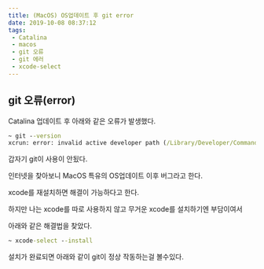 ```yaml
---
title: (MacOS) OS업데이트 후 git error
date: 2019-10-08 08:37:12
tags:
 - Catalina
 - macos
 - git 오류
 - git 에러
 - xcode-select
---
```


## git 오류(error)

Catalina 업데이트 후 아래와 같은 오류가 발생했다.

```cmd
~ git --version
xcrun: error: invalid active developer path (/Library/Developer/CommandLineTools), missing xcrun at: /Library/Developer/CommandLineTools/usr/bin/xcrun
```

갑자기 git이 사용이 안됬다. 

인터넷을 찾아보니 MacOS 특유의 OS업데이트 이후 버그라고 한다.

xcode를 재설치하면 해결이 가능하다고 한다.

하지만 나는 xcode를 따로 사용하지 않고 무거운 xcode를 설치하기엔 부담이여서 

아래와 같은 해결법을 찾았다.

```cmd
~ xcode-select --install
```

설치가 완료되면 아래와 같이 git이 정상 작동하는걸 볼수있다.
<img-cont src="git_error_2.png" art=""/>



